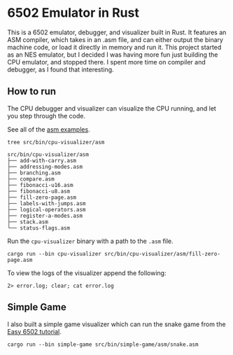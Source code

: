 # 6502 Emulator in Rust

This is a 6502 emulator, debugger, and visualizer built in Rust. It features an ASM compiler, which takes in an .asm file, and can either output the binary machine code, or load it directly in memory and run it. This project started as an NES emulator, but I decided I was having more fun just building the CPU emulator, and stopped there. I spent more time on compiler and debugger, as I found that interesting.

## How to run

The CPU debugger and visualizer can visualize the CPU running, and let you step through the code.

See all of the [asm examples](src/bin/cpu-visualizer/asm).

```
tree src/bin/cpu-visualizer/asm

src/bin/cpu-visualizer/asm
├── add-with-carry.asm
├── addressing-modes.asm
├── branching.asm
├── compare.asm
├── fibonacci-u16.asm
├── fibonacci-u8.asm
├── fill-zero-page.asm
├── labels-with-jumps.asm
├── logical-operators.asm
├── register-a-modes.asm
├── stack.asm
└── status-flags.asm
```

Run the `cpu-visualizer` binary with a path to the `.asm` file.

```
cargo run --bin cpu-visualizer src/bin/cpu-visualizer/asm/fill-zero-page.asm
```

To view the logs of the visualizer append the following:

```
2> error.log; clear; cat error.log
```

## Simple Game

I also built a simple game visualizer which can run the snake game from the [Easy 6502 tutorial](https://skilldrick.github.io/easy6502/).

```
cargo run --bin simple-game src/bin/simple-game/asm/snake.asm
```
